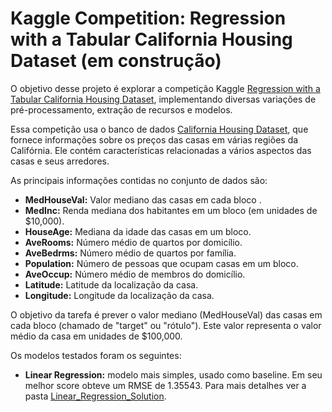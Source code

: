 # Kaggle Competition: Regression with a Tabular California Housing Dataset (em construção)

O objetivo desse projeto é explorar a competição Kaggle [Regression with a Tabular California Housing Dataset](https://www.kaggle.com/competitions/playground-series-s3e1/overview), implementando diversas variações de pré-processamento, extração de recursos e modelos. 

Essa competição usa o banco de dados [California Housing Dataset](https://inria.github.io/scikit-learn-mooc/python_scripts/datasets_california_housing.html), que fornece informações sobre os preços das casas em várias regiões da Califórnia. Ele contém características relacionadas a vários aspectos das casas e seus arredores. 

As principais informações contidas no conjunto de dados são:

- **MedHouseVal:** Valor mediano das casas em cada bloco .
- **MedInc:** Renda mediana dos habitantes em um bloco (em unidades de $10,000).
- **HouseAge:** Mediana da idade das casas em um bloco.
- **AveRooms:** Número médio de quartos por domicílio.
- **AveBedrms:** Número médio de quartos por família.
- **Population:** Número de pessoas que ocupam casas em um bloco.
- **AveOccup:** Número médio de membros do domicílio.
- **Latitude:** Latitude da localização da casa.
- **Longitude:** Longitude da localização da casa.

O objetivo da tarefa é prever o valor mediano (MedHouseVal) das casas em cada bloco (chamado de "target" ou "rótulo"). Este valor representa o valor médio da casa em unidades de $100,000.  

Os modelos testados foram os seguintes:
- **Linear Regression:** modelo mais simples, usado como baseline. Em seu melhor score obteve um RMSE de 1.35543. Para mais detalhes ver a pasta [Linear_Regression_Solution](https://github.com/gallileugenesis/California-Housing-Dataset/blob/main/01-Linear_Regression_Solution/LR_Solution.ipynb).
